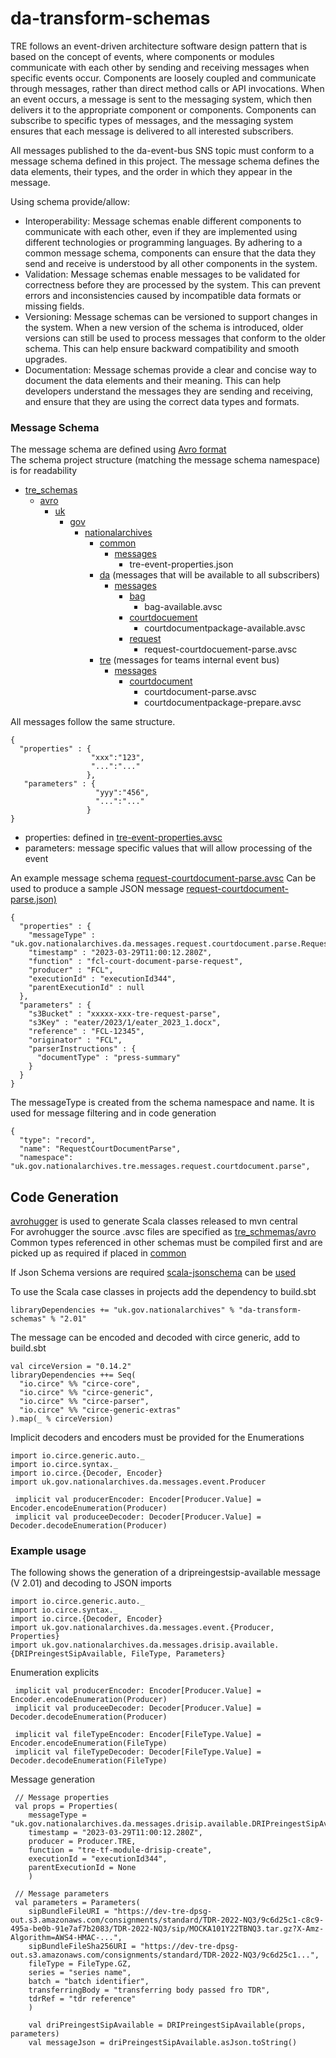 # da-transform-schemas
TRE follows an event-driven architecture software design pattern that is based on the concept of events,
where components or modules communicate with each other by sending and receiving messages when specific
events occur. Components are loosely coupled and communicate through messages, rather than direct method
calls or API invocations. When an event occurs, a message is sent to the messaging system, which then
delivers it to the appropriate component or components. Components can subscribe to specific types of
messages, and the messaging system ensures that each message is delivered to all interested subscribers.

All messages published to the da-event-bus SNS topic must conform to a message schema defined in this project.
The message schema defines the data elements, their types, and the order in which they appear in the message.

Using schema provide/allow:
- Interoperability: Message schemas enable different components to communicate with each other, even if they are implemented using different technologies or programming languages. By adhering to a common message schema, components can ensure that the data they send and receive is understood by all other components in the system.
- Validation: Message schemas enable messages to be validated for correctness before they are processed by the system. This can prevent errors and inconsistencies caused by incompatible data formats or missing fields.
- Versioning: Message schemas can be versioned to support changes in the system. When a new version of the schema is introduced, older versions can still be used to process messages that conform to the older schema. This can help ensure backward compatibility and smooth upgrades.
- Documentation: Message schemas provide a clear and concise way to document the data elements and their meaning. This can help developers understand the messages they are sending and receiving, and ensure that they are using the correct data types and formats.

### Message Schema
The message schema are defined using [Avro format](https://avro.apache.org/)  
The schema project structure (matching the message schema namespace) is for readability
* [tre_schemas](https://github.com/nationalarchives/da-transform-schemas/tree/DTE-812-v2-tdr-fcl/tre_schemas)
  * [avro](./tre_schemas/avro)
    * [uk](./tre_schemas/avro/uk)
      * [gov](./tre_schemas/avro/uk/gov)
        * [nationalarchives](./tre_schemas/avro/uk/gov/nationalarchives)
          * [common](./tre_schemas/avro/uk/gov/nationalarchives/common)
            * [messages](./tre_schemas/avro/uk/gov/nationalarchives/common/messages)
              * tre-event-properties.json
          * [da](./tre_schemas/avro/uk/gov/nationalarchives/da) (messages that will be available to all subscribers)
            * [messages](./tre_schemas/avro/uk/gov/nationalarchives/da/messages)
              * [bag](./tre_schemas/avro/uk/gov/nationalarchives/da/messages/bag)
                * bag-available.avsc
              * [courtdocuement](./tre_schemas/avro/uk/gov/nationalarchives/da/messages/courtdocument)
                * courtdocumentpackage-available.avsc
              * [request](./tre_schemas/avro/uk/gov/nationalarchives/da/messages/request)
                * request-courtdocuement-parse.avsc
          * [tre](./tre_schemas/avro/uk/gov/nationalarchives/tre) (messages for teams internal event bus)
            * [messages](./tre_schemas/avro/uk/gov/nationalarchives/tre/messages)
              * [courtdocument](./tre_schemas/avro/uk/gov/nationalarchives/tre/messages/courtdocument)
                * courtdocument-parse.avsc
                * courtdocumentpackage-prepare.avsc


All messages follow the same structure.
```aidl
{
  "properties" : {
                  "xxx":"123",
                  "...":"..."
                 },
   "parameters" : {
                   "yyy":"456",
                   "...":"..."
                 }
}

```
- properties: defined in [tre-event-properties.avsc](./tre_schemas/avro/uk/gov/nationalarchives/common/messages/tre-event-properties.avsc)
- parameters: message specific values that will allow processing of the event

An example message schema [request-courtdocument-parse.avsc](https://github.com/nationalarchives/da-transform-schemas/blob/DTE-812-v2-tdr-fcl/tre_schemas/avro/uk/gov/nationalarchives/da/messages/request/request-courtdocument-parse.avsc)
Can be used to produce a sample JSON message [request-courtdocument-parse.json)](https://github.com/nationalarchives/da-transform-schemas/blob/DTE-812-v2-tdr-fcl/json-examples-new-schema/request-courtdocument-parse.json)


```
{
  "properties" : {
    "messageType" : "uk.gov.nationalarchives.da.messages.request.courtdocument.parse.RequestCourtDocumentParse",
    "timestamp" : "2023-03-29T11:00:12.280Z",
    "function" : "fcl-court-document-parse-request",
    "producer" : "FCL",
    "executionId" : "executionId344",
    "parentExecutionId" : null
  },
  "parameters" : {
    "s3Bucket" : "xxxxx-xxx-tre-request-parse",
    "s3Key" : "eater/2023/1/eater_2023_1.docx",
    "reference" : "FCL-12345",
    "originator" : "FCL",
    "parserInstructions" : {
      "documentType" : "press-summary"
    }
  }
}
```
The messageType is created from the schema namespace and name. It is used for message filtering and in code generation
```aidl
{
  "type": "record",
  "name": "RequestCourtDocumentParse",
  "namespace": "uk.gov.nationalarchives.tre.messages.request.courtdocument.parse",
```

## Code Generation

[avrohugger](https://github.com/julianpeeters/avrohugger) is used to generate Scala classes released to mvn central  
For avrohugger the source .avsc files are specified as [tre_schmemas/avro](./tre_schemas/avro)  
Common types referenced in other schemas must be compiled first and are picked up as required if placed in [common](./tre_schemas/avro/uk/gov/nationalarchives/common)

If Json Schema versions are required [scala-jsonschema](https://github.com/andyglow/scala-jsonschema) can be [used](./src/test/scala/CaseClassToJsonSchema.scala)

To use the Scala case classes in projects add the dependency to build.sbt

```
libraryDependencies += "uk.gov.nationalarchives" % "da-transform-schemas" % "2.01"
```

The message can be encoded and decoded with circe generic, add to build.sbt
```
val circeVersion = "0.14.2"
libraryDependencies ++= Seq(
  "io.circe" %% "circe-core",
  "io.circe" %% "circe-generic",
  "io.circe" %% "circe-parser",
  "io.circe" %% "circe-generic-extras"
).map(_ % circeVersion)
```

Implicit decoders and encoders must be provided for the Enumerations
```
import io.circe.generic.auto._
import io.circe.syntax._
import io.circe.{Decoder, Encoder}
import uk.gov.nationalarchives.da.messages.event.Producer

 implicit val producerEncoder: Encoder[Producer.Value] = Encoder.encodeEnumeration(Producer)
 implicit val produceeDecoder: Decoder[Producer.Value] = Decoder.decodeEnumeration(Producer)
```
### Example usage
The following shows the generation of a dripreingestsip-available message (V 2.01) and decoding to JSON
imports
```
import io.circe.generic.auto._
import io.circe.syntax._
import io.circe.{Decoder, Encoder}
import uk.gov.nationalarchives.da.messages.event.{Producer, Properties}
import uk.gov.nationalarchives.da.messages.drisip.available.{DRIPreingestSipAvailable, FileType, Parameters}
```
Enumeration explicits
```
 implicit val producerEncoder: Encoder[Producer.Value] = Encoder.encodeEnumeration(Producer)
 implicit val produceeDecoder: Decoder[Producer.Value] = Decoder.decodeEnumeration(Producer)

 implicit val fileTypeEncoder: Encoder[FileType.Value] = Encoder.encodeEnumeration(FileType)
 implicit val fileTypeDecoder: Decoder[FileType.Value] = Decoder.decodeEnumeration(FileType)
 ```
Message generation
```
 // Message properties
 val props = Properties(
    messageType = "uk.gov.nationalarchives.da.messages.drisip.available.DRIPreingestSipAvailable",
    timestamp = "2023-03-29T11:00:12.280Z",
    producer = Producer.TRE,
    function = "tre-tf-module-drisip-create",
    executionId = "executionId344",
    parentExecutionId = None
    )

 // Message parameters
 val parameters = Parameters(
    sipBundleFileURI = "https://dev-tre-dpsg-out.s3.amazonaws.com/consignments/standard/TDR-2022-NQ3/9c6d25c1-c8c9-495a-be0b-91e7af7b2083/TDR-2022-NQ3/sip/MOCKA101Y22TBNQ3.tar.gz?X-Amz-Algorithm=AWS4-HMAC-...",
    sipBundleFileSha256URI = "https://dev-tre-dpsg-out.s3.amazonaws.com/consignments/standard/TDR-2022-NQ3/9c6d25c1...",
    fileType = FileType.GZ,
    series = "series name",
    batch = "batch identifier",
    transferringBody = "transferring body passed fro TDR",
    tdrRef = "tdr reference"
    )

    val driPreingestSipAvailable = DRIPreingestSipAvailable(props, parameters)
    val messageJson = driPreingestSipAvailable.asJson.toString()
```
